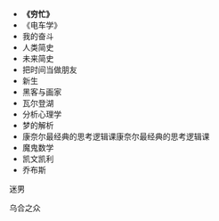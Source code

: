 * **《穷忙》**
* 《电车学》
* 我的奋斗
* 人类简史
* 未来简史
* 把时间当做朋友
* 新生
* 黑客与画家
* 瓦尔登湖
* 分析心理学
* 梦的解析
* 康奈尔最经典的思考逻辑课康奈尔最经典的思考逻辑课
* 魔鬼数学
* 凯文凯利
* 乔布斯



迷男

乌合之众

